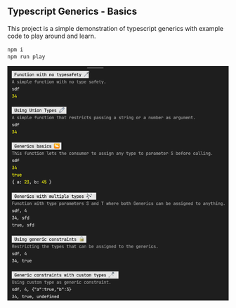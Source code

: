 ## Typescript Generics - Basics

This project is a simple demonstration of typescript generics with example code to play around and learn.

```
npm i
npm run play
```

![Alt text](./screenshots/output.png?raw=true "Title")

